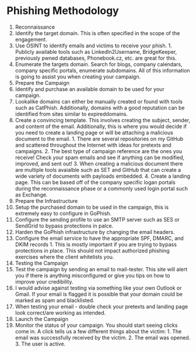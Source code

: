 # Phishing Methodology

1. Reconnaissance 
  1. Identify the target domain. This is often specified in the scope of the engagement. 
  2. Use OSINT to identify emails and victims to receive your phish. 
    1. Publicly available tools such as LinkedIn2Username, BridgeKeeper, previously pwned databases, Phonebook.cz, etc. are great for this.
  3. Enumerate the targets domain. Search for blogs, company calendars, company specific portals, enumerate subdomains. All of this information is going to assist you when creating your campaign.
2. Prepare the Campaign
  1. Identify and purchase an available domain to be used for your campaign.
  1. Lookalike domains can either be manually created or found with tools such as CatPhish. Additionally, domains with a good reputation can be identified from sites similar to expireddomains. 
  2. Create a convincing template. This involves creating the subject, sender, and content of the email. Additionally, this is where you would decide if you need to create a landing page or will be attaching a malicious document to the email.
    1. There are several repositories on my GitHub and scattered throughout the Internet with ideas for pretexts and campaigns. 
    2. The best type of campaign reference are the ones you receive! Check your spam emails and see if anything can be modified, improved, and sent out!
    3. When creating a malicious document there are multiple tools avaialble such as SET and GitHub that can create a wide variety of documents with payloads embedded.
    4. Create a landing page. This can be based off of the company specific logan portals during the reconnaissance phase or a commonly used login portal such as Exchange.
3. Prepare the Infrastructure
  1. Setup the purchased domain to be used in the campaign, this is extremely easy to configure in GoPhish.
  2. Configure the sending profile to use an SMTP server such as SES or SendGrid to bypass protections in palce.
  3. Harden the GoPhish infrastructure by changing the email headers.
  4. Configure the email service to have the appropriate SPF, DMARC, and DKIM records
    1. This is mostly important if you are trying to bypass protections in place. This should not impact authorized phishing exercises where the client whitelists you.
4. Testing the Campaign
  1. Test the campaign by sending an email to mail-tester. This site will alert you if there is anything misconfigured or give you tips on how to improve your credibility. 
  2. I would advise against testing via something like your own Outlook or Gmail. If your email is flagged it is possible that your domain could be marked as spam and blacklisted.
  3. When testing your email - double check your pretexts and landing page look correct/are working as intended.
5. Launch the Campaign 
  1. Monitor the status of your campaign. You should start seeing clicks come in. A click tells us a few different things about the victim:
    1. The email was successfully received by the victim.
    2. The email was opened.
    3. The user is active.
